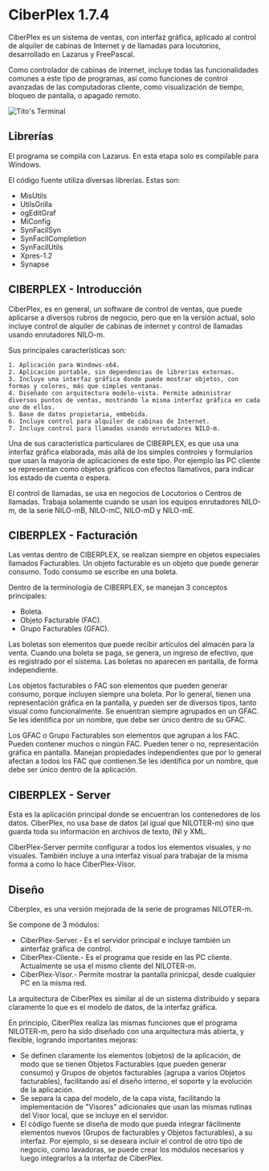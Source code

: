 CiberPlex 1.7.4
===============

CiberPlex es un sistema de ventas, con interfaz gráfica, aplicado al control de alquiler de cabinas de Internet y de llamadas para locutorios, desarrollado en Lazarus y FreePascal. 

Como controlador de cabinas de internet, incluye todas las funcionalidades comunes a este tipo de programas, así como funciones de control avanzadas de las computadoras cliente, como visualización de tiempo, bloqueo de pantalla, o apagado remoto.

![Tito's Terminal](http://blog.pucp.edu.pe/blog/tito/wp-content/uploads/sites/610/2017/01/cp.png "Título de la imagen")

## Librerías

El programa se compila con Lazarus. En esta etapa solo es compilable para Windows.

El código fuente utiliza diversas librerías. Estas son:
 
* MisUtils
* UtilsGrilla
* ogEditGraf
* MiConfig
* SynFacilSyn
* SynFacilCompletion
* SynFacilUtils
* Xpres-1.2
* Synapse

## CIBERPLEX - Introducción
CiberPlex, es en general, un software de control de ventas, que puede aplicarse a diversos rubros de negocio, pero que en la versión actual, solo incluye control de alquiler de cabinas de internet y control de llamadas usando enrutadores NILO-m.

Sus principales características son:

	1. Aplicación para Windows-x64. 
	2. Aplicación portable, sin dependencias de librerías externas.
	3. Incluye una interfaz gráfica donde puede mostrar objetos, con formas y colores, más que simples ventanas.
	4. Diseñado con arquitectura modelo-vista. Permite administrar diversos puntos de ventas, mostrando la misma interfaz gráfica en cada uno de ellos.
	5. Base de datos propietaria, embebida.
	6. Incluye control para alquiler de cabinas de Internet.
	7. Incluye control para llamadas usando enrutadores NILO-m.


Una de sus característica particulares de CIBERPLEX, es que usa una interfaz gráfica elaborada, más allá de los simples controles y formularios que usan la mayoría de aplicaciones de este tipo. Por ejemplo las PC cliente se representan como objetos gráficos con efectos llamativos, para indicar los estado de cuenta o espera.

El control de llamadas, se usa en negocios de Locutorios o Centros de llamadas. Trabaja solamente cuando se usan los equipos enrutadores NILO-m, de la serie NILO-mB, NILO-mC, NILO-mD y NILO-mE.

## CIBERPLEX - Facturación

Las ventas dentro de CIBERPLEX, se realizan siempre en objetos especiales llamados Facturables. Un objeto facturable es un objeto que puede generar consumo. Todo consumo se escribe en una boleta.

Dentro de la terminología de CIBERPLEX, se manejan 3 conceptos principales:

* Boleta. 
* Objeto Facturable (FAC).
* Grupo Facturables (GFAC).

Las boletas son elementos que puede recibir artículos del almacén para la venta. Cuando una boleta se paga, se genera, un ingreso de efectivo, que es registrado por el sistema. Las boletas no aparecen en pantalla, de forma independiente.

Los objetos facturables o FAC son elementos que pueden generar consumo, porque incluyen siempre una boleta. Por lo general, tienen una representación gráfica en la pantalla, y pueden ser de diversos tipos, tanto visual como funcionalmente. Se enuentran siempre agrupados en un GFAC. Se les identifica por un nombre, que debe ser único dentro de su GFAC.

Los GFAC o Grupo Facturables son elementos que agrupan a los FAC. Pueden contener muchos o ningún FAC. Pueden tener o no, representación gráfica en pantalla. Manejan propiedades independientes que por lo general afectan a todos los FAC que contienen.Se les identifica por un nombre, que debe ser único dentro de la aplicación.


## CIBERPLEX - Server

Esta es la aplicación principal donde se encuentran los contenedores de los datos. CiberPlex, no usa base de datos (al igual que NILOTER-m) sino que guarda toda su información en archivos de texto, INI y XML.

CiberPlex-Server permite configurar a todos los elementos visuales, y no visuales. También incluye a una interfaz visual para trabajar de la misma forma a como lo hace CiberPlex-Visor.

## Diseño

Ciberplex, es una versión mejorada de la serie de programas NILOTER-m.

Se compone de 3 módulos:

* CiberPlex-Server.- Es el servidor principal e incluye también un ainterfaz gráfica de control.
* CiberPlex-Cliente.- Es el programa que reside en las PC cliente. Actualmente se usa el mismo cliente del NILOTER-m.
* CiberPlex-Visor.- Permite mostrar la pantalla prinicpal, desde cualquier PC en la misma red.

La arquitectura de CiberPlex es similar al de un sistema distribuido y separa claramente lo que es el modelo de datos, de la interfaz gráfica.

En principio, CiberPlex realiza las mismas funciones que el programa NILOTER-m, pero ha sido diseñado con una arquitectura más abierta, y flexible, logrando importantes mejoras:

* Se definen claramente los elementos (objetos) de la aplicación, de modo que se tienen Objetos Facturables (que pueden generar consumo) y Grupos de objetos facturables (agrupa a varios Objetos facturables), facilitando así el diseño interno, el soporte y la evolución de la aplicación.
* Se separa la capa del modelo, de la capa vista, facilitando la implementación de "Visores" adicionales que usan las mismas rutinas del Visor local, que se incluye en el servidor.
* El código fuente se diseña de modo que pueda integrar fácilmente elementos nuevos (Grupos de facturables y Objetos facturables), a su interfaz. Por ejemplo, si se deseara incluir el control de otro tipo de negocio, como lavadoras, se puede crear los módulos necesarios y luego integrarlos a la interfaz de CiberPlex.
